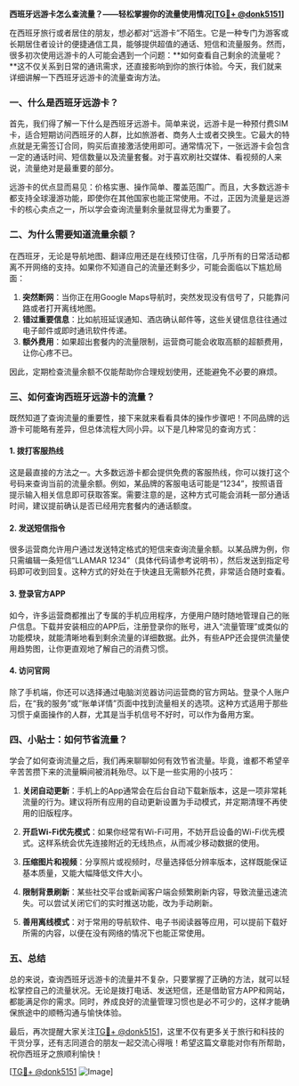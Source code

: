 **西班牙远游卡怎么查流量？——轻松掌握你的流量使用情况[[TG💪+ @donk5151](https://t.me/s/donk5151)]**

在西班牙旅行或者居住的朋友，想必都对“远游卡”不陌生。它是一种专门为游客或长期居住者设计的便捷通信工具，能够提供超值的通话、短信和流量服务。然而，很多初次使用远游卡的人可能会遇到一个问题：**如何查看自己剩余的流量呢？**这不仅关系到日常的通讯需求，还直接影响到你的旅行体验。今天，我们就来详细讲解一下西班牙远游卡的流量查询方法。

### 一、什么是西班牙远游卡？

首先，我们得了解一下什么是西班牙远游卡。简单来说，远游卡是一种预付费SIM卡，适合短期访问西班牙的人群，比如旅游者、商务人士或者交换生。它最大的特点就是无需签订合同，购买后直接激活使用即可。通常情况下，一张远游卡会包含一定的通话时间、短信数量以及流量套餐。对于喜欢刷社交媒体、看视频的人来说，流量绝对是最重要的部分。

远游卡的优点显而易见：价格实惠、操作简单、覆盖范围广。而且，大多数远游卡都支持全球漫游功能，即使你在其他国家也能正常使用。不过，正因为流量是远游卡的核心卖点之一，所以学会查询流量剩余量就显得尤为重要了。

### 二、为什么需要知道流量余额？

在西班牙，无论是导航地图、翻译应用还是在线预订住宿，几乎所有的日常活动都离不开网络的支持。如果你不知道自己的流量还剩多少，可能会面临以下尴尬局面：

1. **突然断网**：当你正在用Google Maps导航时，突然发现没有信号了，只能靠问路或者打开离线地图。
2. **错过重要信息**：比如航班延误通知、酒店确认邮件等，这些关键信息往往通过电子邮件或即时通讯软件传递。
3. **额外费用**：如果超出套餐内的流量限制，运营商可能会收取高额的超额费用，让你心疼不已。

因此，定期检查流量余额不仅能帮助你合理规划使用，还能避免不必要的麻烦。

### 三、如何查询西班牙远游卡的流量？

既然知道了查询流量的重要性，接下来就来看看具体的操作步骤吧！不同品牌的远游卡可能略有差异，但总体流程大同小异。以下是几种常见的查询方式：

#### 1. 拨打客服热线

这是最直接的方法之一。大多数远游卡都会提供免费的客服热线，你可以拨打这个号码来查询当前的流量余额。例如，某品牌的客服电话可能是“1234”，按照语音提示输入相关信息即可获取答案。需要注意的是，这种方式可能会消耗一部分通话时间，建议提前确认是否已经用完套餐内的通话额度。

#### 2. 发送短信指令

很多运营商允许用户通过发送特定格式的短信来查询流量余额。以某品牌为例，你只需编辑一条短信“LLAMAR 1234”（具体代码请参考说明书），然后发送到指定号码即可收到回复。这种方式的好处在于快速且无需额外花费，非常适合随时查看。

#### 3. 登录官方APP

如今，许多运营商都推出了专属的手机应用程序，方便用户随时随地管理自己的账户信息。下载并安装相应的APP后，注册登录你的账号，进入“流量管理”或类似的功能模块，就能清晰地看到剩余流量的详细数据。此外，有些APP还会提供流量使用趋势图，让你更直观地了解自己的消费习惯。

#### 4. 访问官网

除了手机端，你还可以选择通过电脑浏览器访问运营商的官方网站。登录个人账户后，在“我的服务”或“账单详情”页面中找到流量相关的选项。这种方式适用于那些习惯于桌面操作的人群，尤其是当手机信号不好时，可以作为备用方案。

### 四、小贴士：如何节省流量？

学会了如何查询流量之后，我们再来聊聊如何有效节省流量。毕竟，谁都不希望辛辛苦苦攒下来的流量瞬间被消耗殆尽。以下是一些实用的小技巧：

1. **关闭自动更新**：手机上的App通常会在后台自动下载新版本，这是一项非常耗流量的行为。建议将所有应用的自动更新设置为手动模式，并定期清理不再使用的旧版程序。
   
2. **开启Wi-Fi优先模式**：如果你经常有Wi-Fi可用，不妨开启设备的Wi-Fi优先模式。这样系统会优先连接附近的无线热点，从而减少移动数据的使用。

3. **压缩图片和视频**：分享照片或视频时，尽量选择低分辨率版本，这样既能保证基本质量，又能大幅降低文件大小。

4. **限制背景刷新**：某些社交平台或新闻客户端会频繁刷新内容，导致流量迅速流失。可以尝试关闭它们的实时推送功能，改为手动刷新。

5. **善用离线模式**：对于常用的导航软件、电子书阅读器等应用，可以提前下载好所需的内容，以便在没有网络的情况下也能正常使用。

### 五、总结

总的来说，查询西班牙远游卡的流量并不复杂，只要掌握了正确的方法，就可以轻松掌控自己的流量状况。无论是拨打电话、发送短信，还是借助官方APP和网站，都能满足你的需求。同时，养成良好的流量管理习惯也是必不可少的，这样才能确保旅途中的顺畅沟通与愉快体验。

最后，再次提醒大家关注[TG💪+ @donk5151](https://t.me/s/donk5151)，这里不仅有更多关于旅行和科技的干货分享，还有志同道合的朋友一起交流心得哦！希望这篇文章能对你有所帮助，祝你西班牙之旅顺利愉快！

[[TG💪+ @donk5151](https://t.me/s/donk5151) ![Image](https://i.postimg.cc/rwNCRYN7/Snipaste-2025-04-30-17-27-05.png)]